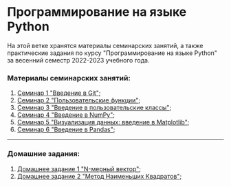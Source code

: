 # Программирование на языке Python

На этой ветке хранятся материалы семинарских занятий, а также практические задания по курсу "Программирование на языке Python" за весенний семестр 2022-2023 учебного года.

### Материалы семинарских занятий:

1. [Семинар 1 "Введение в Git"](https://github.com/EvgrafovMichail/python_mipt_dafe/tree/2022-2023_spring/sem1);
2. [Семинар 2 "Пользовательские функции"](https://github.com/EvgrafovMichail/python_mipt_dafe/tree/2022-2023_spring/sem2);
3. [Семинар 3 "Введение в пользовательские классы"](https://github.com/EvgrafovMichail/python_mipt_dafe/tree/2022-2023_spring/sem3);
4. [Семинар 4 "Введение в NumPy"](https://github.com/EvgrafovMichail/python_mipt_dafe/tree/2022-2023_spring/sem4);
5. [Семинар 5 "Визуализация данных: введение в Matplotlib"](https://github.com/EvgrafovMichail/python_mipt_dafe/tree/2022-2023_spring/sem5);
6. [Семинар 6 "Введение в Pandas"](https://github.com/EvgrafovMichail/python_mipt_dafe/tree/2022-2023_spring/sem6);
___
### Домашние задания:
1. [Домашнее задание 1 "N-мерный вектор"](https://github.com/EvgrafovMichail/python_mipt_dafe/tree/2022-2023_spring/hw1);
2. [Домашнее задание 2 "Метод Наименьших Квадратов"](https://github.com/EvgrafovMichail/python_mipt_dafe/tree/2022-2023_spring/hw2);
